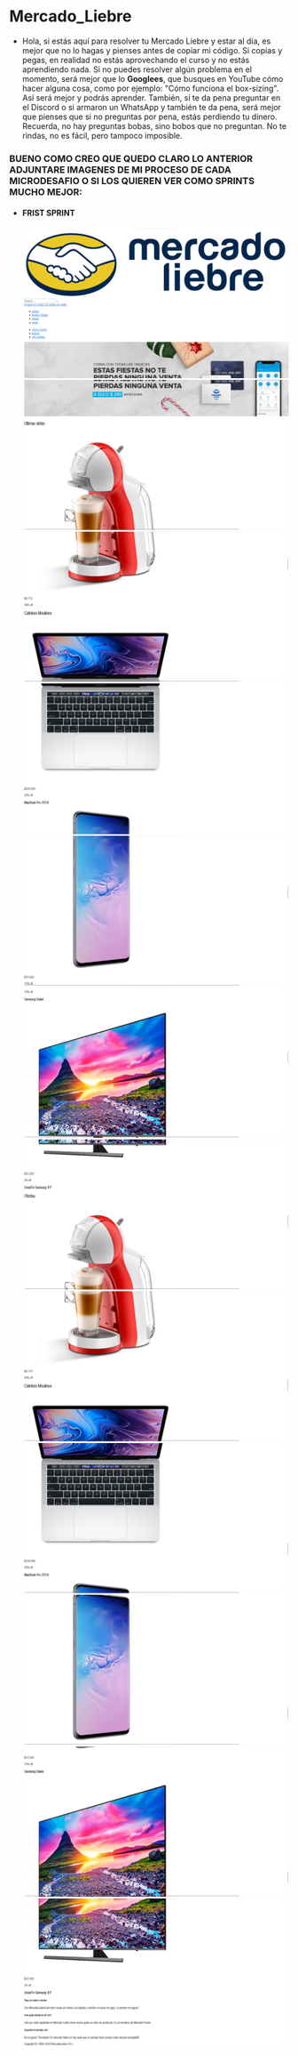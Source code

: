 # Mercado_Liebre

  - Hola, si estás aquí para resolver tu Mercado Liebre y estar al día, es mejor que no lo hagas y pienses antes de copiar mi código. Si copias y pegas, en realidad no estás aprovechando el curso y no estás aprendiendo nada. Si no puedes resolver algún problema en el momento, será mejor que lo <b>Googlees</b>, que busques en YouTube cómo hacer alguna cosa, como por ejemplo: "Cómo funciona el box-sizing". Así será mejor y podrás aprender. También, si te da pena preguntar en el Discord o si armaron un WhatsApp y también te da pena, será mejor que pienses que si no preguntas por pena, estás perdiendo tu dinero. Recuerda, no hay preguntas bobas, sino bobos que no preguntan. No te rindas, no es fácil, pero tampoco imposible.

### BUENO COMO CREO QUE QUEDO CLARO LO ANTERIOR ADJUNTARE IMAGENES DE MI PROCESO DE CADA MICRODESAFIO O SI LOS QUIEREN VER COMO SPRINTS MUCHO MEJOR:

- #### FRIST SPRINT

    ![0](/frist-sprint/Screenshot%202023-11-10%20092028.png)
    ![0](/frist-sprint/Screenshot%202023-11-10%20092034.png)
    ![0](/frist-sprint/Screenshot%202023-11-10%20092040.png)
    ![0](/frist-sprint/Screenshot%202023-11-10%20092048.png)
    ![0](/frist-sprint/Screenshot%202023-11-10%20092055.png)
    ![0](/frist-sprint/Screenshot%202023-11-10%20092100.png)
    ![0](/frist-sprint/Screenshot%202023-11-10%20092114.png)
    ![0](/frist-sprint/Screenshot%202023-11-10%20092118.png)
    ![0](/frist-sprint/Screenshot%202023-11-10%20092128.png)
    ![0](/frist-sprint/Screenshot%202023-11-10%20092135.png)
    ![0](/frist-sprint/Screenshot%202023-11-10%20092140.png)
    ![0](/frist-sprint/Screenshot%202023-11-10%20092151.png)
    
